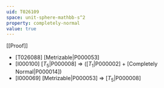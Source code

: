 ```yaml
---
uid: T026109
space: unit-sphere-mathbb-s^2
property: completely-normal
value: true
---
```

[[Proof]]

* [T026088] [Metrizable|P000053]
* [I000100] [$T_5$|P000008] => ([$T_1$|P000002] + [Completely Normal|P000014])
* [I000069] [Metrizable|P000053] => [$T_5$|P000008]

